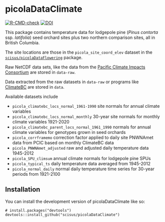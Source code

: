 # picolaDataClimate

<!-- badges: start -->

[![R-CMD-check](https://github.com/scisus/picolaDataClimate/actions/workflows/R-CMD-check.yaml/badge.svg)](https://github.com/scisus/picolaDataClimate/actions/workflows/R-CMD-check.yaml)
[![DOI](https://zenodo.org/badge/DOI/10.5281/zenodo.14597516.svg)](https://doi.org/10.5281/zenodo.14597516)
<!-- badges: end -->

This package contains temperature data for lodgepole pine (*Pinus contorta* ssp. *latifolia*) seed orchard sites plus two northern comparison sites, all in British Columbia.

The site locations are those in the `picola_site_coord_elev` dataset in the [`scisus/picolaDataFlowering`](https://github.com/scisus/picolaDataFlowering) package.

Raw NetCDF data sets, like the data from the [Pacific Climate Impacts Consortium](https://www.pacificclimate.org/) are stored in `data-raw`.

Data extracted from the raw datasets in `data-raw` or programs like [ClimateBC](http://climatebc.ca/) are stored in `data`.

Available datasets include

- `picola_climatebc_locs_normal_1961-1990` site normals for annual climate variables
- `picola_climatebc_locs_normal_monthly` 30-year site normals for monthly climate variables 1921-2020
- `picola_climatebc_parent_locs_normal_1961_1990` normals for annual climate variables for genotypes grown in seed orchards
- `picola_corrframemo` correction factor applied to daily site PNWNAmet data from PCIC based on monthly ClimateBC data
- `picola_PNWNAmet_adjusted` raw and adjusted daily temperature data 1945-2012
- `picola_SPU_climsum` annual climate normals for lodgepole pine SPUs
- `picola_typical_ts` daily temperature data averaged from 1945-2012
- `picola_normal_daily` normal daily temperature time series for 30-year periods from 1921-2100

## Installation

You can install the development version of picolaDataClimate like so:

```
# install.packages("devtools")
devtools::install_github("scisus/picolaDataClimate")
```
